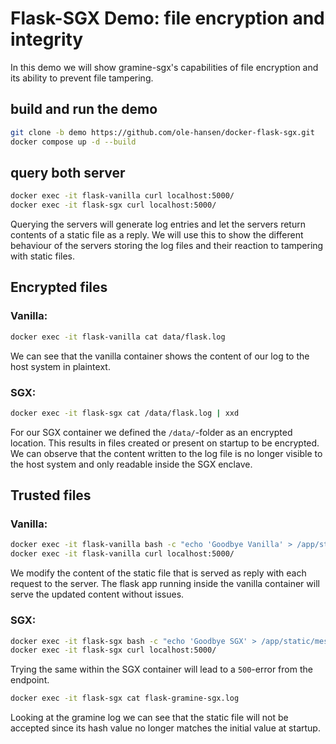# Flask-SGX Demo: file encryption and integrity
In this demo we will show gramine-sgx's capabilities of file encryption and its ability to prevent file tampering.

## build and run the demo
```sh
git clone -b demo https://github.com/ole-hansen/docker-flask-sgx.git
docker compose up -d --build
```
## query both server

```sh
docker exec -it flask-vanilla curl localhost:5000/
docker exec -it flask-sgx curl localhost:5000/
```
Querying the servers will generate log entries and let the servers return contents of a static file as a reply. We will use this to show the different behaviour of the servers storing the log files and their reaction to tampering with static files. 

## Encrypted files
### Vanilla:
```sh
docker exec -it flask-vanilla cat data/flask.log
``` 
We can see that the vanilla container shows the content of our log to the host system in plaintext.
### SGX:
```sh
docker exec -it flask-sgx cat /data/flask.log | xxd
``` 
For our SGX container we defined the `/data/`-folder as an encrypted location. This results in files created or present on startup to be encrypted. We can observe that the content written to the log file is no longer visible to the host system and only readable inside the SGX enclave.

## Trusted files
### Vanilla:
```sh
docker exec -it flask-vanilla bash -c "echo 'Goodbye Vanilla' > /app/static/message.txt"
docker exec -it flask-vanilla curl localhost:5000/
```
We modify the content of the static file that is served as reply with each request to the server. The flask app running inside the vanilla container will serve the updated content without issues.
### SGX:
```sh
docker exec -it flask-sgx bash -c "echo 'Goodbye SGX' > /app/static/message.txt"
docker exec -it flask-sgx curl localhost:5000/
```
Trying the same within the SGX container will lead to a `500`-error from the endpoint.

```sh
docker exec -it flask-sgx cat flask-gramine-sgx.log
```
Looking at the gramine log we can see that the static file will not be accepted since its hash value
no longer matches the initial value at startup. 